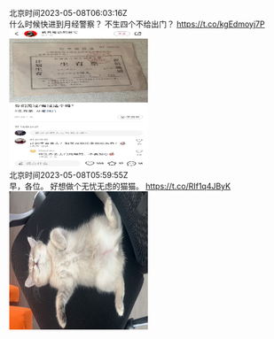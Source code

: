 北京时间2023-05-08T06:03:16Z<br>什么时候快进到月经警察？
不生四个不给出门？ https://t.co/kgEdmoyj7P<br><img src='/temp/2023/1655332498518478849_0.jpg' width='250' height='250'><br>北京时间2023-05-08T05:59:55Z<br>早，各位。
好想做个无忧无虑的猫猫。 https://t.co/RIf1q4JByK<br><img src='/temp/2023/1655331653756293120_0.jpg' width='250' height='250'><br>